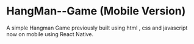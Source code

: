 # HangMan--Game (Mobile Version)
A simple Hangman Game previously built using html , css and javascript now on mobile using React Native.
